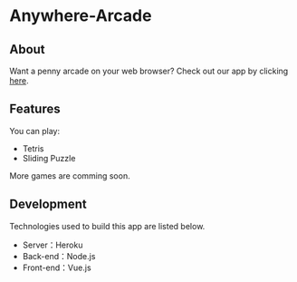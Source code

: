 # Anywhere-Arcade

## About
Want a penny arcade on your web browser? Check out our app by clicking [here](https://anywhere-arcade.herokuapp.com/).

## Features
You can play:
* Tetris
* Sliding Puzzle

More games are comming soon.

## Development
Technologies used to build this app are listed below.
* Server：Heroku
* Back-end：Node.js
* Front-end：Vue.js
